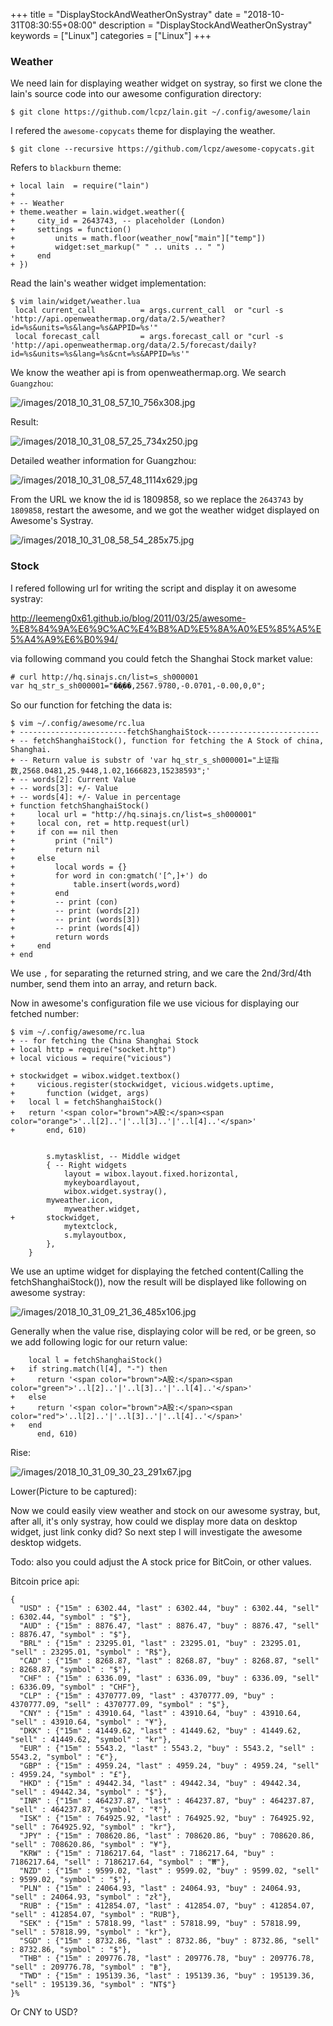 +++
title = "DisplayStockAndWeatherOnSystray"
date = "2018-10-31T08:30:55+08:00"
description = "DisplayStockAndWeatherOnSystray"
keywords = ["Linux"]
categories = ["Linux"]
+++
### Weather
We need lain for displaying weather widget on systray, so first we clone the
lain's source code into our awesome configuration directory:    

```
$ git clone https://github.com/lcpz/lain.git ~/.config/awesome/lain
```
I refered the `awesome-copycats` theme for displaying the weather.    

```
$ git clone --recursive https://github.com/lcpz/awesome-copycats.git
```
Refers to `blackburn` theme:    

```
+ local lain  = require("lain")
+ 
+ -- Weather
+ theme.weather = lain.widget.weather({
+     city_id = 2643743, -- placeholder (London)
+     settings = function()
+         units = math.floor(weather_now["main"]["temp"])
+         widget:set_markup(" " .. units .. " ")
+     end
+ })
```
Read the lain's weather widget implementation:    

```
$ vim lain/widget/weather.lua
 local current_call          = args.current_call  or "curl -s 'http://api.openweathermap.org/data/2.5/weather?id=%s&units=%s&lang=%s&APPID=%s'"
 local forecast_call         = args.forecast_call or "curl -s 'http://api.openweathermap.org/data/2.5/forecast/daily?id=%s&units=%s&lang=%s&cnt=%s&APPID=%s'"
```
We know the weather api is from openweathermap.org. We search `Guangzhou`:    

![/images/2018_10_31_08_57_10_756x308.jpg](/images/2018_10_31_08_57_10_756x308.jpg)

Result:   

![/images/2018_10_31_08_57_25_734x250.jpg](/images/2018_10_31_08_57_25_734x250.jpg)

Detailed weather information for Guangzhou:    

![/images/2018_10_31_08_57_48_1114x629.jpg](/images/2018_10_31_08_57_48_1114x629.jpg)

From the URL we know the id is 1809858, so we replace the `2643743` by
`1809858`, restart the awesome, and we got the weather widget displayed on
Awesome's Systray.    

![/images/2018_10_31_08_58_54_285x75.jpg](/images/2018_10_31_08_58_54_285x75.jpg)

### Stock
I refered following url for writing the script and display it on awesome
systray:    

http://leemeng0x61.github.io/blog/2011/03/25/awesome-%E8%84%9A%E6%9C%AC%E4%B8%AD%E5%8A%A0%E5%85%A5%E5%A4%A9%E6%B0%94/

via following command you could fetch the Shanghai Stock market value:    

```
# curl http://hq.sinajs.cn/list=s_sh000001
var hq_str_s_sh000001="��ָ֤��,2567.9780,-0.0701,-0.00,0,0";
```
So our function for fetching the data is:    

```
$ vim ~/.config/awesome/rc.lua
+ ------------------------fetchShanghaiStock-------------------------
+ -- fetchShanghaiStock(), function for fetching the A Stock of china, Shanghai.
+ -- Return value is substr of 'var hq_str_s_sh000001="上证指数,2568.0481,25.9448,1.02,1666823,15238593";'
+ -- words[2]: Current Value
+ -- words[3]: +/- Value
+ -- words[4]: +/- Value in percentage
+ function fetchShanghaiStock()
+     local url = "http://hq.sinajs.cn/list=s_sh000001"
+     local con, ret = http.request(url)
+     if con == nil then
+         print ("nil")
+         return nil
+     else
+         local words = {}
+         for word in con:gmatch('[^,]+') do
+             table.insert(words,word)
+         end
+         -- print (con)
+         -- print (words[2])
+         -- print (words[3])
+         -- print (words[4])
+         return words
+     end
+ end
```
We use `,` for separating the returned string, and we care the 2nd/3rd/4th
number, send them into an array, and return back.    

Now in awesome's configuration file we use vicious for displaying our fetched
number:    

```
$ vim ~/.config/awesome/rc.lua
+ -- for fetching the China Shanghai Stock
+ local http = require("socket.http")
+ local vicious = require("vicious")

+ stockwidget = wibox.widget.textbox()
+     vicious.register(stockwidget, vicious.widgets.uptime,
+       function (widget, args)
+ 	local l = fetchShanghaiStock()
+ 	return '<span color="brown">A股:</span><span  color="orange">'..l[2]..'|'..l[3]..'|'..l[4]..'</span>'
+       end, 610)


        s.mytasklist, -- Middle widget
        { -- Right widgets
            layout = wibox.layout.fixed.horizontal,
            mykeyboardlayout,
            wibox.widget.systray(),
	    myweather.icon,
            myweather.widget,
+	    stockwidget,
            mytextclock,
            s.mylayoutbox,
        },
    }
```
We use an uptime widget for displaying the fetched content(Calling the
fetchShanghaiStock()), now the result will be displayed like following on
awesome systray:    

![/images/2018_10_31_09_21_36_485x106.jpg](/images/2018_10_31_09_21_36_485x106.jpg)

Generally when the value rise, displaying color will be red, or be green, so
we add following logic for our return value:    

```
	local l = fetchShanghaiStock()
+	if string.match(l[4], "-") then
+	  return '<span color="brown">A股:</span><span  color="green">'..l[2]..'|'..l[3]..'|'..l[4]..'</span>'
+	else
+	  return '<span color="brown">A股:</span><span  color="red">'..l[2]..'|'..l[3]..'|'..l[4]..'</span>'
+	end
      end, 610)
```

Rise:    

![/images/2018_10_31_09_30_23_291x67.jpg](/images/2018_10_31_09_30_23_291x67.jpg)

Lower(Picture to be captured):    

Now we could easily view weather and stock on our awesome systray, but, after
all, it's only systray, how could we display more data on desktop widget, just
link conky did? So next step I will investigate the awesome desktop widgets.   

Todo: also you could adjust the A stock price for BitCoin, or other values.  

Bitcoin price api:    

```
{
  "USD" : {"15m" : 6302.44, "last" : 6302.44, "buy" : 6302.44, "sell" : 6302.44, "symbol" : "$"},
  "AUD" : {"15m" : 8876.47, "last" : 8876.47, "buy" : 8876.47, "sell" : 8876.47, "symbol" : "$"},
  "BRL" : {"15m" : 23295.01, "last" : 23295.01, "buy" : 23295.01, "sell" : 23295.01, "symbol" : "R$"},
  "CAD" : {"15m" : 8268.87, "last" : 8268.87, "buy" : 8268.87, "sell" : 8268.87, "symbol" : "$"},
  "CHF" : {"15m" : 6336.09, "last" : 6336.09, "buy" : 6336.09, "sell" : 6336.09, "symbol" : "CHF"},
  "CLP" : {"15m" : 4370777.09, "last" : 4370777.09, "buy" : 4370777.09, "sell" : 4370777.09, "symbol" : "$"},
  "CNY" : {"15m" : 43910.64, "last" : 43910.64, "buy" : 43910.64, "sell" : 43910.64, "symbol" : "¥"},
  "DKK" : {"15m" : 41449.62, "last" : 41449.62, "buy" : 41449.62, "sell" : 41449.62, "symbol" : "kr"},
  "EUR" : {"15m" : 5543.2, "last" : 5543.2, "buy" : 5543.2, "sell" : 5543.2, "symbol" : "€"},
  "GBP" : {"15m" : 4959.24, "last" : 4959.24, "buy" : 4959.24, "sell" : 4959.24, "symbol" : "£"},
  "HKD" : {"15m" : 49442.34, "last" : 49442.34, "buy" : 49442.34, "sell" : 49442.34, "symbol" : "$"},
  "INR" : {"15m" : 464237.87, "last" : 464237.87, "buy" : 464237.87, "sell" : 464237.87, "symbol" : "₹"},
  "ISK" : {"15m" : 764925.92, "last" : 764925.92, "buy" : 764925.92, "sell" : 764925.92, "symbol" : "kr"},
  "JPY" : {"15m" : 708620.86, "last" : 708620.86, "buy" : 708620.86, "sell" : 708620.86, "symbol" : "¥"},
  "KRW" : {"15m" : 7186217.64, "last" : 7186217.64, "buy" : 7186217.64, "sell" : 7186217.64, "symbol" : "₩"},
  "NZD" : {"15m" : 9599.02, "last" : 9599.02, "buy" : 9599.02, "sell" : 9599.02, "symbol" : "$"},
  "PLN" : {"15m" : 24064.93, "last" : 24064.93, "buy" : 24064.93, "sell" : 24064.93, "symbol" : "zł"},
  "RUB" : {"15m" : 412854.07, "last" : 412854.07, "buy" : 412854.07, "sell" : 412854.07, "symbol" : "RUB"},
  "SEK" : {"15m" : 57818.99, "last" : 57818.99, "buy" : 57818.99, "sell" : 57818.99, "symbol" : "kr"},
  "SGD" : {"15m" : 8732.86, "last" : 8732.86, "buy" : 8732.86, "sell" : 8732.86, "symbol" : "$"},
  "THB" : {"15m" : 209776.78, "last" : 209776.78, "buy" : 209776.78, "sell" : 209776.78, "symbol" : "฿"},
  "TWD" : {"15m" : 195139.36, "last" : 195139.36, "buy" : 195139.36, "sell" : 195139.36, "symbol" : "NT$"}
}%
```
Or CNY to USD?   
